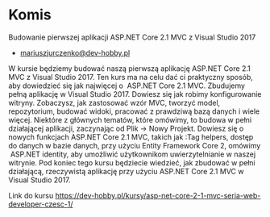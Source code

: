 # Komis
Budowanie pierwszej aplikacji ASP.NET Core 2.1 MVC z Visual Studio 2017

-  mariuszjurczenko@dev-hobby.pl 

W kursie będziemy budować naszą pierwszą aplikację ASP.NET Core 2.1 MVC z Visual Studio 2017. Ten kurs ma na celu dać ci praktyczny sposób, aby dowiedzieć się jak najwięcej o  ASP.NET Core 2.1 MVC. Zbudujemy pełną aplikację w Visual Studio 2017. Dowiesz się jak robimy konfigurowanie witryny. Zobaczysz, jak zastosować wzór MVC, tworzyć model, repozytorium, budować widoki, pracować z prawdziwą bazą danych i wiele więcej. Niektóre z głównych tematów, które omówimy, to budowa w pełni działającej aplikacji, zaczynając od Plik -> Nowy Projekt. Dowiesz się o nowych funkcjach ASP.NET Core 2.1 MVC, takich jak :Tag helpers, dostęp do danych w bazie danych, przy użyciu Entity Framework Core 2, omówimy  ASP.NET identity, aby umożliwić użytkownikom uwierzytelnianie w naszej witrynie. 
Pod koniec tego kursu będziecie wiedzieć, jak zbudować w pełni działającą, rzeczywistą aplikację przy użyciu ASP.NET Core 2.1 MVC w Visual Studio 2017. 

Link do kursu https://dev-hobby.pl/kursy/asp-net-core-2-1-mvc-seria-web-developer-czesc-1/
